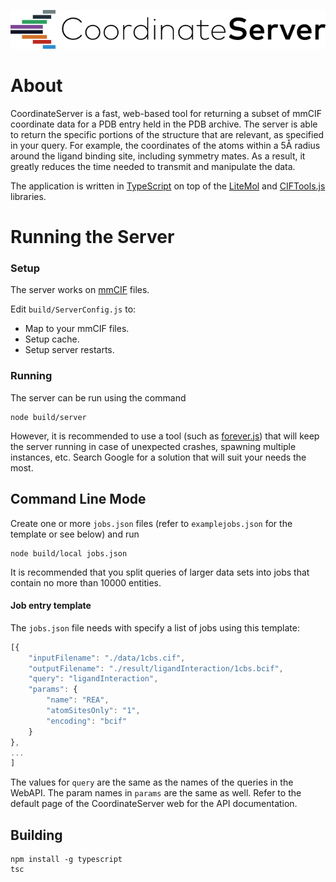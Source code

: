 ﻿![CoordinateServer](logo.png)

# About

CoordinateServer is a fast, web-based tool for returning a subset of mmCIF coordinate data for a PDB entry held in the PDB archive. 
The server is able to return the specific portions of the structure that are relevant, as specified in your query. For example, 
the coordinates of the atoms within a 5Å radius around the ligand binding site, including symmetry mates.
As a result, it greatly reduces the time needed to transmit and manipulate the data.

The application is written in [TypeScript](https://www.typescriptlang.org/) on top of the
[LiteMol](https://github.com/dsehnal/LiteMol) and [CIFTools.js](https://github.com/dsehnal/CIFTools.js) libraries. 

# Running the Server


### Setup

The server works on [mmCIF](http://mmcif.wwpdb.org/) files.

Edit `build/ServerConfig.js` to:
* Map to your mmCIF files.
* Setup cache.
* Setup server restarts.

### Running

The server can be run using the command

    node build/server

However, it is recommended to use a tool (such as [forever.js](https://github.com/foreverjs/forever)) that will keep the server running
in case of unexpected crashes, spawning multiple instances, etc. Search 
Google for a solution that will suit your needs the most.

## Command Line Mode

Create one or more `jobs.json` files (refer to `examplejobs.json` for the template or see below) and 
run 

    node build/local jobs.json

It is recommended that you split queries of larger data sets into jobs that contain
no more than 10000 entities.

#### Job entry template

The ``jobs.json`` file needs with specify a list of jobs using this template:

```javascript
[{
    "inputFilename": "./data/1cbs.cif",
    "outputFilename": "./result/ligandInteraction/1cbs.bcif",
    "query": "ligandInteraction", 
    "params": {
        "name": "REA",
        "atomSitesOnly": "1",
        "encoding": "bcif"
    }
},
...
]
```

The values for `query` are the same as the names of the queries in the WebAPI. The param
names in `params` are the same as well. Refer to the default page of the CoordinateServer
web for the API documentation. 

## Building

    npm install -g typescript
    tsc
